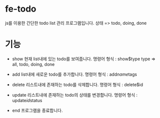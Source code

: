 # fe-todo

js를 이용한 간단한 todo list 관리 프로그램입니다.
상태 => todo, doing, done

# 기능

- show
  현재 list내에 있는 todo를 보여줍니다.
  명령어 형식 : show$type
  type => all, todo, doing, done

- add
  list내에 새로운 todo를 추가합니다.
  명령어 형식 : add$name$tags

- delete
  리스트내에 존재하는 todo를 삭제합니다.
  명령어 형식 : delete$id

- update
  리스트내에 존재하는 todo의 상태를 변경합니다.
  명령어 형식 : update$id$status

- end
  프로그램을 종료합니다.
